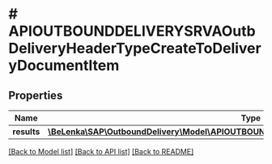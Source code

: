 # # APIOUTBOUNDDELIVERYSRVAOutbDeliveryHeaderTypeCreateToDeliveryDocumentItem

## Properties

Name | Type | Description | Notes
------------ | ------------- | ------------- | -------------
**results** | [**\BeLenka\SAP\OutboundDelivery\Model\APIOUTBOUNDDELIVERYSRVAOutbDeliveryItemTypeCreate[]**](APIOUTBOUNDDELIVERYSRVAOutbDeliveryItemTypeCreate.md) |  | [optional]

[[Back to Model list]](../../README.md#models) [[Back to API list]](../../README.md#endpoints) [[Back to README]](../../README.md)
